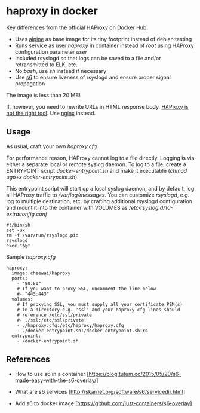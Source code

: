 # haproxy in docker

Key differences from the official [HAProxy](https://hub.docker.com/_/haproxy/) on Docker Hub:

- Uses [alpine](https://hub.docker.com/_/alpine/) as base image for its tiny footprint instead of debian:testing 
- Runs service as user *haproxy* in container instead of *root* using HAProxy configuration parameter *user*
- Included rsyslogd so that logs can be saved to a file and/or retransmitted to ELK, etc.
- No *bash*, use *sh* instead if necessary
- Use [s6](http://skarnet.org/software/s6/) to ensure liveness of rsyslogd and ensure proper signal propagation

The image is less than 20 MB!

If, however, you need to rewrite URLs in HTML response body, [HAProxy is not the right tool](http://serverfault.com/questions/336338/using-nginx-to-rewrite-urls-inside-outgoing-responses). Use [nginx](https://github.com/sickp/docker-alpine-nginx) instead.

## Usage

As usual, craft your own *haproxy.cfg*

For performance reason, HAProxy cannot log to a file directly. Logging is via either a separate local or remote syslog daemon. To log to a file, create a ENTRYPOINT script *docker-entrypoint.sh* and make it executable (*chmod ugo+x docker-entrypoint.sh*). 

This entrypoint script will start up a local syslog daemon, and by default, log all HAProxy traffic to */var/log/messages*. You can customize *rsyslogd*, e.g. log to multiple destination, etc. by crafting additional rsyslogd configuration and mount it into the container with VOLUMES as */etc/rsyslog.d/10-extraconfig.conf*

```
#!/bin/sh
set -ux
rm -f /var/run/rsyslogd.pid
rsyslogd
exec "$@"
```

Sample *haproxy.cfg*

```
haproxy:
  image: cheewai/haproxy
  ports:
    - "80:80"
    # If you want to proxy SSL, uncomment the line below
    #- "443:443"
  volumes:
    # If proxying SSL, you must supply all your certificate PEM(s)
    # in a directory e.g. 'ssl' and your haproxy.cfg lines should
    # reference /etc/ssl/private
    #- ./ssl:/etc/ssl/private
    - ./haproxy.cfg:/etc/haproxy/haproxy.cfg
    - ./docker-entrypoint.sh:/docker-entrypoint.sh:ro
  entrypoint:
    - /docker-entrypoint.sh
```

## References

* How to use s6 in a container [https://blog.tutum.co/2015/05/20/s6-made-easy-with-the-s6-overlay/]

* What are s6 services [http://skarnet.org/software/s6/servicedir.html]

* Add s6 to docker image [https://github.com/just-containers/s6-overlay]
